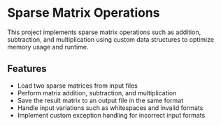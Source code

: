 # Sparse Matrix Operations

This project implements sparse matrix operations such as addition, subtraction, and multiplication using custom data structures to optimize memory usage and runtime.

## Features

- Load two sparse matrices from input files
- Perform matrix addition, subtraction, and multiplication
- Save the result matrix to an output file in the same format
- Handle input variations such as whitespaces and invalid formats
- Implement custom exception handling for incorrect input formats







